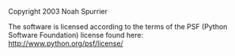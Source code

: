 Copyright 2003 Noah Spurrier

The software is licensed according to the terms of the PSF (Python Software Foundation) license found here: http://www.python.org/psf/license/